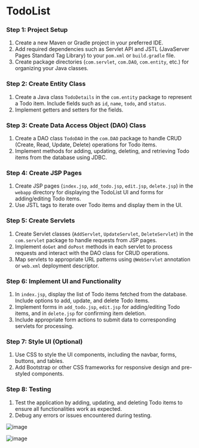 # TodoList

### Step 1: Project Setup
1. Create a new Maven or Gradle project in your preferred IDE.
2. Add required dependencies such as Servlet API and JSTL (JavaServer Pages Standard Tag Library) to your `pom.xml` or `build.gradle` file.
3. Create package directories (`com.servlet`, `com.DAO`, `com.entity`, etc.) for organizing your Java classes.

### Step 2: Create Entity Class
1. Create a Java class `TodoDetails` in the `com.entity` package to represent a Todo item. Include fields such as `id`, `name`, `todo`, and `status`.
2. Implement getters and setters for the fields.

### Step 3: Create Data Access Object (DAO) Class
1. Create a DAO class `TodoDAO` in the `com.DAO` package to handle CRUD (Create, Read, Update, Delete) operations for Todo items.
2. Implement methods for adding, updating, deleting, and retrieving Todo items from the database using JDBC.

### Step 4: Create JSP Pages
1. Create JSP pages (`index.jsp`, `add_todo.jsp`, `edit.jsp`, `delete.jsp`) in the `webapp` directory for displaying the TodoList UI and forms for adding/editing Todo items.
2. Use JSTL tags to iterate over Todo items and display them in the UI.

### Step 5: Create Servlets
1. Create Servlet classes (`AddServlet`, `UpdateServlet`, `DeleteServlet`) in the `com.servlet` package to handle requests from JSP pages.
2. Implement `doGet` and `doPost` methods in each servlet to process requests and interact with the DAO class for CRUD operations.
3. Map servlets to appropriate URL patterns using `@WebServlet` annotation or `web.xml` deployment descriptor.

### Step 6: Implement UI and Functionality
1. In `index.jsp`, display the list of Todo items fetched from the database. Include options to add, update, and delete Todo items.
2. Implement forms in `add_todo.jsp`, `edit.jsp` for adding/editing Todo items, and in `delete.jsp` for confirming item deletion.
3. Include appropriate form actions to submit data to corresponding servlets for processing.

### Step 7: Style UI (Optional)
1. Use CSS to style the UI components, including the navbar, forms, buttons, and tables.
2. Add Bootstrap or other CSS frameworks for responsive design and pre-styled components.

### Step 8: Testing
1. Test the application by adding, updating, and deleting Todo items to ensure all functionalities work as expected.
2. Debug any errors or issues encountered during testing.

   
![image](https://github.com/Manuraj07/TodoList/assets/87747649/5ee6cd74-22c6-47b4-bfbb-1226af5d5951)

![image](https://github.com/Manuraj07/TodoList/assets/87747649/55d1d91c-bdeb-4bc6-ad50-c03bc0bc9771)


